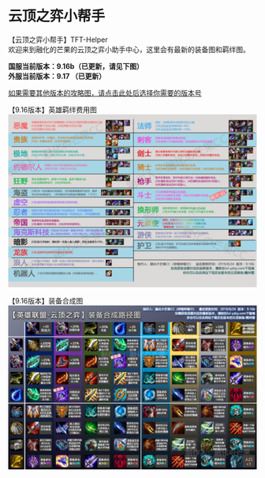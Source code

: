 # 云顶之弈小帮手
【云顶之弈小帮手】TFT-Helper  
欢迎来到融化的芒果的云顶之弈小助手中心，这里会有最新的装备图和羁绊图。  

**国服当前版本：9.16b（已更新，请见下图）**  
**外服当前版本：9.17 （已更新）**  

[如果需要其他版本的攻略图，请点击此处后选择你需要的版本号](https://github.com/CuewarsTaner/TFT)  

【9.16版本】英雄羁绊费用图
![Image text](https://raw.githubusercontent.com/CuewarsTaner/TFT/master/9.16b/【9.16b版本】英雄羁绊费用图.png)

【9.16版本】装备合成图 
![Image text](https://raw.githubusercontent.com/CuewarsTaner/TFT/master/9.16b/【9.16b版本】装备合成图.png)
